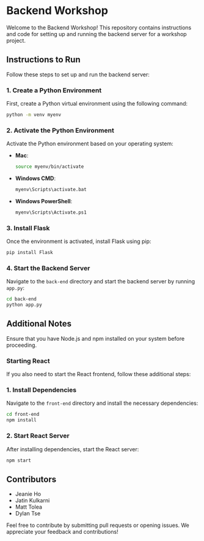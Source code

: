 # Backend Workshop

Welcome to the Backend Workshop! This repository contains instructions and code for setting up and running the backend server for a workshop project.

## Instructions to Run

Follow these steps to set up and run the backend server:

### 1. Create a Python Environment

First, create a Python virtual environment using the following command:

```bash
python -m venv myenv
```

### 2. Activate the Python Environment

Activate the Python environment based on your operating system:

- **Mac**:
  ```bash
  source myenv/bin/activate
  ```

- **Windows CMD**:
  ```bash
  myenv\Scripts\activate.bat
  ```

- **Windows PowerShell**:
  ```bash
  myenv\Scripts\Activate.ps1
  ```

### 3. Install Flask

Once the environment is activated, install Flask using pip:

```bash
pip install Flask
```

### 4. Start the Backend Server

Navigate to the `back-end` directory and start the backend server by running `app.py`:

```bash
cd back-end
python app.py
```

## Additional Notes

Ensure that you have Node.js and npm installed on your system before proceeding.

### Starting React

If you also need to start the React frontend, follow these additional steps:

### 1. Install Dependencies

Navigate to the `front-end` directory and install the necessary dependencies:

```bash
cd front-end
npm install
```

### 2. Start React Server

After installing dependencies, start the React server:

```bash
npm start
```

## Contributors

- Jeanie Ho
- Jatin Kulkarni
- Matt Tolea
- Dylan Tse

Feel free to contribute by submitting pull requests or opening issues. We appreciate your feedback and contributions!